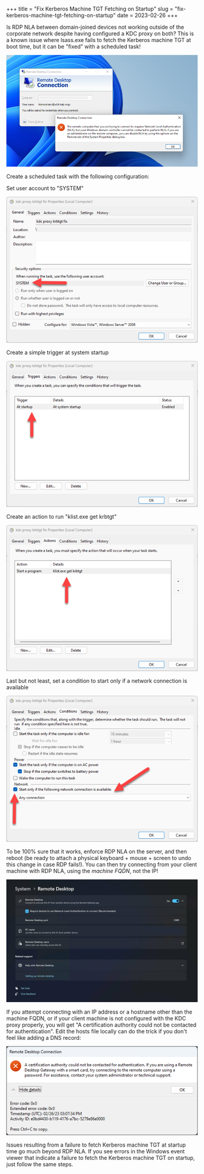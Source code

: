 +++
title = "Fix Kerberos Machine TGT Fetching on Startup"
slug = "fix-kerberos-machine-tgt-fetching-on-startup"
date = 2023-02-26
+++

Is RDP NLA between domain-joined devices not working outside of the corporate network despite having configured a KDC proxy on both? This is a known issue where lsass.exe fails to fetch the Kerberos machine TGT at boot time, but it can be "fixed" with a scheduled task!

![RDP NLA Failure with broken Kerberos machine TGT](/images/posts/rdp-nla-failure-kerberos-machine-tgt.png)

Create a scheduled task with the following configuration:

Set user account to "SYSTEM"

![krbtgt scheduled task - general](/images/posts/krbtgt-scheduled-task-general.png)

Create a simple trigger at system startup

![krbtgt scheduled task - general](/images/posts/krbtgt-scheduled-task-triggers.png)

Create an action to run "klist.exe get krbtgt"

![krbtgt scheduled task - general](/images/posts/krbtgt-scheduled-task-actions.png)

Last but not least, set a condition to start only if a network connection is available

![krbtgt scheduled task - general](/images/posts/krbtgt-scheduled-task-conditions.png)

To be 100% sure that it works, enforce RDP NLA on the server, and then reboot (be ready to attach a physical keyboard + mouse + screen to undo this change in case RDP fails!). You can then try connecting from your client machine with RDP NLA, using the *machine FQDN*, not the IP!

![RDP NLA Required Server Side Setting](/images/posts/rdp-nla-required-server-side-setting.png)

If you attempt connecting with an IP address or a hostname other than the machine FQDN, or if your client machine is not configured with the KDC proxy properly, you will get "A certification authority could not be contacted for authentication". Edit the hosts file locally can do the trick if you don't feel like adding a DNS record:

![RDP NLA Failure IP Address Not FQDN](/images/posts/rdp-nla-failure-ip-address-not-fqdn.png)

Issues resulting from a failure to fetch Kerberos machine TGT at startup time go much beyond RDP NLA. If you see errors in the Windows event viewer that indicate a failure to fetch the Kerberos machine TGT on startup, just follow the same steps.
